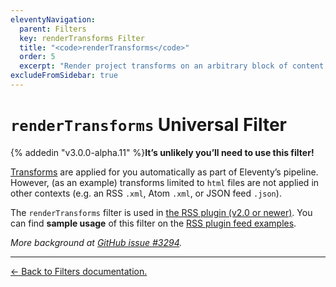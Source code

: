 ```yaml
---
eleventyNavigation:
  parent: Filters
  key: renderTransforms Filter
  title: "<code>renderTransforms</code>"
  order: 5
  excerpt: "Render project transforms on an arbitrary block of content."
excludeFromSidebar: true
---
```


# `renderTransforms` Universal Filter

{% addedin "v3.0.0-alpha.11" %}**It’s unlikely you’ll need to use this filter!**

[Transforms](/docs/transforms/) are applied for you automatically as part of Eleventy’s pipeline. However, (as an example) transforms limited to `html` files are not applied in other contexts (e.g. an RSS `.xml`, Atom `.xml`, or JSON feed `.json`).

The `renderTransforms` filter is used in [the RSS plugin (v2.0 or newer)](/docs/plugins/rss/#virtual-template). You can find **sample usage** of this filter on the [RSS plugin feed examples](/docs/plugins/rss/#sample-feed-templates).

_More background at [GitHub issue #3294](https://github.com/11ty/eleventy/issues/3294)._

---

[← Back to Filters documentation.](/docs/filters/)
